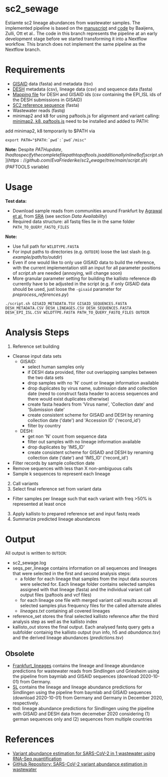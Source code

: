 # sc2_sewage
Estiamte sc2 lineage abundances from wastewater samples.
The implemented pipeline is based on the [manuscript](https://www.medrxiv.org/content/10.1101/2021.08.31.21262938v1.full.pdf) and [code](https://github.com/baymlab/wastewater_analysis) by Baaijens, Zulli, Ott et al..
The code in this branch represents the pipeline at an early development stage before we started transforming it into a Nextflow workflow. This branch does not implement the same pipeline as the Nextflow branch.

# Requirements
* [GISAID](https://www.epicov.org/epi3/frontend#2a39e0) data (fasta) and metadata (tsv)
* [DESH](https://github.com/robert-koch-institut/SARS-CoV-2-Sequenzdaten_aus_Deutschland) metadata (csv), lineage data (csv) and sequence data (fasta)
* [Mapping file](https://www.rki.de/DE/Content/InfAZ/N/Neuartiges_Coronavirus/DESH/Abfrage-GISAID.pdf?__blob=publicationFile) for DESH and GISAID ids (csv containing the EPI\_ISL ids of the DESH submissions in GISAID)
* [SC2 reference sequence](https://www.ncbi.nlm.nih.gov/sars-cov-2/) (fasta)
* Wastewater reads (fastq)
* minimap2 and k8 for using paftools.js for alignment and variant calling: [minimap2, k8, paftools.js](https://github.com/lh3/minimap2) need to be installed and added to PATH: 
 
add minimap2, k8 temporarily to $PATH via 

```export PATH="$PATH:`pwd`:`pwd`/misc" ```

**Note:** Despite $PATH update, I had to specify the complete file path to paftools.js additionally in line 8 of [script.sh](https://github.com/EvaFriederike/sc2_sewage/tree/main/script.sh) ($PAFTOOLS variable)

# Usage
**Test data:**
- Download sample reads from communities around Frankfurt by [Agrawal et al.](https://journals.asm.org/doi/full/10.1128/MRA.00280-21) from [SRA](https://trace.ncbi.nlm.nih.gov/Traces/sra/sra.cgi?view=search_seq_name) (see section _Data Availability_)
- Required data structure: all fastq files lie in the same folder ``PATH_TO_QUERY_FASTQ_FILES``

**Note:**
- Use full path for ``WILDTYPE.FASTA``
- For input paths to directories (e.g. ``OUTDIR``) loose the last slash (e.g. _example/path/to/outdir_)
- Even if one would like to only use GISAID data to build the reference, with the current implementation still an input for all parameter positions of _script.sh_ are needed (annoying, will change soon)
- More granular parameter setting for building the kallisto reference db currently have to be adjusted in the script (e.g. if only GISAID data should be used, just loose the ``-gisaid`` parameter  for _preprocess\_references.py_)

```
./script.sh GISAID_METADATA.TSV GISAID_SEQUENCES.FASTA DESH_METADATA.CSV DESH_LINEAGES.CSV DESH_SEQUENCES.FASTA DESH_EPI_ISL.CSV WILDTYPE.FASTA PATH_TO_QUERY_FASTQ_FILES OUTDIR
```

# Analysis Steps
1. Reference set building
- Cleanse input data sets
  - GISAID:
    - select human samples only
    - if DESH data provided, filter out overlapping samples between the two data sets
    - drop samples with no 'N' count or lineage information available
    - drop duplicates by virus name, submission date and collection date (need to construct fasta header to access sequences and there would exist duplicates otherwise)
    - create fasta headers from 'Virus name', 'Collection date' and 'Submission date'
    - create consistent scheme for GISAID and DESH by renaming collection date ('date') and 'Accession ID' ('record\_id')
    - filter by country
  - DESH:
    - get non 'N' count from sequence data
    - filter out samples with no lineage information available
    - drop duplicates by 'IMS\_ID'
    - create consistent scheme for GISAID and DESH by renaming collection date ('date') and 'IMS\_ID' ('record\_id')
- Filter records by sample collection date
- Remove sequences with less than X non-ambiguous calls
- Sample k sequences to represent each lineage

2. Call variants
3. Select final reference set from variant data
- Filter samples per lineage such that each variant with freq >50% is represented at least once
3. Apply kallisto to prepared reference set and input fastq reads
4. Summarize predicted lineage abundances

# Output
All output is written to ``OUTDIR``:
* sc2\_sewage.log
* seqs\_per\_lineage contains information on all sequences and lineages that were selected in the first and second analysis steps:
  * a folder for each lineage that samples from the input data sources were selected for. Each lineage folder contains selected samples assigned with that lineage (fasta) and the individual variant call output files (paftools and vcf files)
  * for each lineage one file with merged variant call results across all selected samples plus frequency files for the called alternate alleles
  * _lineages.txt_ containing all covered lineages
* reference\_set stores the final selected kallisto reference after the third analysis step as well as the kallisto index
* kallisto\_out stores the final output. Each analysed fastq query gets a subfolder containig the kallisto output (run info, h5 and _abundance.tsv_) and the derived lineage abundances (_predictions.tsv_)


## Obsolete
* [Frankfurt_lineages](https://github.com/EvaFriederike/sc2_sewage/tree/main/Frankfurt_lineages) contains the lineage and lineage abundance predictions for wastewater reads from Sindlingen und Griesheim using the pipeline from baymlab and GISAID sequences (download 2020-10-01) from Germany.
* [SL](https://github.com/EvaFriederike/sc2_sewage/tree/main/SL_lineages) contains the lineage and lineage abundance predictions for Sindlingen using the pipeline from baymlab and GISAID sequences (download 2020-10-01) from Germany and Germany in December 2020, respectively.
* tbd: lineage abundance predictions for Sindlingen using the pipeline with GISAID and DESH data from decemeber 2020 considering (1) german sequences only and (2) sequences from multiple countries

# References
* [Variant abundance estimation for SARS-CoV-2 in 1 wastewater using RNA-Seq quantification](https://www.medrxiv.org/content/10.1101/2021.08.31.21262938v1.full.pdf)
* [GitHub Repository: SARS-CoV-2 variant abundance estimation in wastewater](https://github.com/baymlab/wastewater_analysis)
